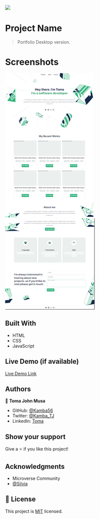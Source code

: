 ![](https://img.shields.io/badge/Microverse-blueviolet)

# Project Name

> Portfolio Desktop version.

# Screenshots

![Screenshot](assets/screenshots/desktop1.png)
![Screenshot](assets/screenshots/Desktop2.png)

## Built With

- HTML
- CSS
- JavaScript


## Live Demo (if available)

[Live Demo Link](https://kamba56.github.io/Personal-Portfolio/)


## Authors

👤 **Toma John Musa**

- GitHub: [@Kamba56](https://github.com/Kamba56)
- Twitter: [@Kamba_TJ](https://twitter.com/Kamba_TJ)
- LinkedIn: [Toma](https://linkedin.com/in/toma-john-47092622b)

## Show your support

Give a ⭐️ if you like this project!

## Acknowledgments

- Microverse Community
- [@Silvia](https://github.com/silviatofana)

## 📝 License

This project is [MIT](./MIT.md) licensed.
